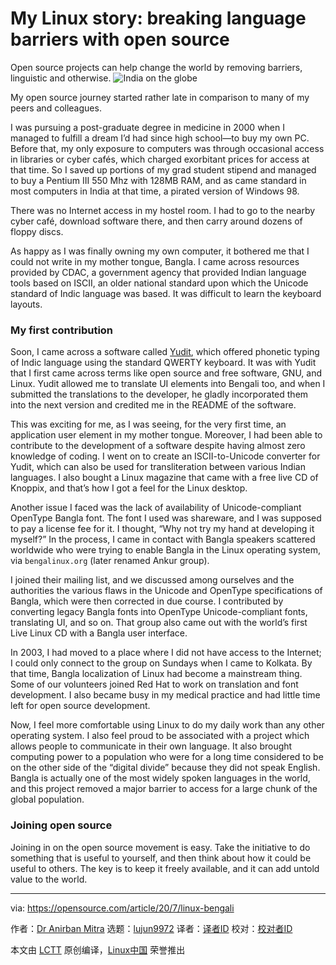 [#]: collector: (lujun9972)
[#]: translator: ( )
[#]: reviewer: ( )
[#]: publisher: ( )
[#]: url: ( )
[#]: subject: (My Linux story: breaking language barriers with open source)
[#]: via: (https://opensource.com/article/20/7/linux-bengali)
[#]: author: (Dr Anirban Mitra https://opensource.com/users/mitradranirban)

My Linux story: breaking language barriers with open source
======
Open source projects can help change the world by removing barriers,
linguistic and otherwise.
![India on the globe][1]

My open source journey started rather late in comparison to many of my peers and colleagues.

I was pursuing a post-graduate degree in medicine in 2000 when I managed to fulfill a dream I’d had since high school—to buy my own PC. Before that, my only exposure to computers was through occasional access in libraries or cyber cafés, which charged exorbitant prices for access at that time. So I saved up portions of my grad student stipend and managed to buy a Pentium III 550 Mhz with 128MB RAM, and as came standard in most computers in India at that time, a pirated version of Windows 98.

There was no Internet access in my hostel room. I had to go to the nearby cyber café, download software there, and then carry around dozens of floppy discs.

As happy as I was finally owning my own computer, it bothered me that I could not write in my mother tongue, Bangla. I came across resources provided by CDAC, a government agency that provided Indian language tools based on ISCII, an older national standard upon which the Unicode standard of Indic language was based. It was difficult to learn the keyboard layouts.

### My first contribution

Soon, I came across a software called [Yudit][2], which offered phonetic typing of Indic language using the standard QWERTY keyboard. It was with Yudit that I first came across terms like open source and free software, GNU, and Linux. Yudit allowed me to translate UI elements into Bengali too, and when I submitted the translations to the developer, he gladly incorporated them into the next version and credited me in the README of the software.

This was exciting for me, as I was seeing, for the very first time, an application user element in my mother tongue. Moreover, I had been able to contribute to the development of a software despite having almost zero knowledge of coding. I went on to create an ISCII-to-Unicode converter for Yudit, which can also be used for transliteration between various Indian languages. I also bought a Linux magazine that came with a free live CD of Knoppix, and that’s how I got a feel for the Linux desktop.

Another issue I faced was the lack of availability of Unicode-compliant OpenType Bangla font. The font I used was shareware, and I was supposed to pay a license fee for it. I thought, “Why not try my hand at developing it myself?” In the process, I came in contact with Bangla speakers scattered worldwide who were trying to enable Bangla in the Linux operating system, via `bengalinux.org` (later renamed Ankur group).

I joined their mailing list, and we discussed among ourselves and the authorities the various flaws in the Unicode and OpenType specifications of Bangla, which were then corrected in due course. I contributed by converting legacy Bangla fonts into OpenType Unicode-compliant fonts, translating UI, and so on. That group also came out with the world’s first Live Linux CD with a Bangla user interface.

In 2003, I had moved to a place where I did not have access to the Internet; I could only connect to the group on Sundays when I came to Kolkata. By that time, Bangla localization of Linux had become a mainstream thing. Some of our volunteers joined Red Hat to work on translation and font development. I also became busy in my medical practice and had little time left for open source development.

Now, I feel more comfortable using Linux to do my daily work than any other operating system. I also feel proud to be associated with a project which allows people to communicate in their own language. It also brought computing power to a population who were for a long time considered to be on the other side of the “digital divide” because they did not speak English. Bangla is actually one of the most widely spoken languages in the world, and this project removed a major barrier to access for a large chunk of the global population.

### Joining open source

Joining in on the open source movement is easy. Take the initiative to do something that is useful to yourself, and then think about how it could be useful to others. The key is to keep it freely available, and it can add untold value to the world.

--------------------------------------------------------------------------------

via: https://opensource.com/article/20/7/linux-bengali

作者：[Dr Anirban Mitra][a]
选题：[lujun9972][b]
译者：[译者ID](https://github.com/译者ID)
校对：[校对者ID](https://github.com/校对者ID)

本文由 [LCTT](https://github.com/LCTT/TranslateProject) 原创编译，[Linux中国](https://linux.cn/) 荣誉推出

[a]: https://opensource.com/users/mitradranirban
[b]: https://github.com/lujun9972
[1]: https://opensource.com/sites/default/files/styles/image-full-size/public/lead-images/india-globe-map.jpg?itok=6sSEL5iO (India on the globe)
[2]: http://www.yudit.org/
